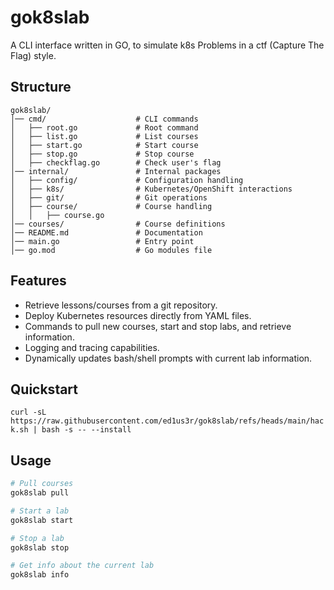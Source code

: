 # gok8slab

A CLI interface written in GO, to simulate k8s Problems in a ctf (Capture The Flag) style.

## Structure

``` tree
gok8slab/
│── cmd/                    # CLI commands
│   ├── root.go             # Root command
│   ├── list.go             # List courses
│   ├── start.go            # Start course
│   ├── stop.go             # Stop course
│   ├── checkflag.go        # Check user's flag
│── internal/               # Internal packages
│   ├── config/             # Configuration handling
│   ├── k8s/                # Kubernetes/OpenShift interactions
│   ├── git/                # Git operations
│   ├── course/             # Course handling
│   │   ├── course.go
│── courses/                # Course definitions
│── README.md               # Documentation
│── main.go                 # Entry point
│── go.mod                  # Go modules file

```

## Features

- Retrieve lessons/courses from a git repository.
- Deploy Kubernetes resources directly from YAML files.
- Commands to pull new courses, start and stop labs, and retrieve information.
- Logging and tracing capabilities.
- Dynamically updates bash/shell prompts with current lab information.

## Quickstart

`curl -sL https://raw.githubusercontent.com/ed1us3r/gok8slab/refs/heads/main/hack.sh | bash -s -- --install`

## Usage

```bash
# Pull courses
gok8slab pull

# Start a lab
gok8slab start

# Stop a lab
gok8slab stop

# Get info about the current lab
gok8slab info
